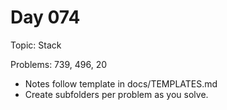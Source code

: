 # Day 074

Topic: Stack

Problems: 739, 496, 20

- Notes follow template in docs/TEMPLATES.md
- Create subfolders per problem as you solve.
